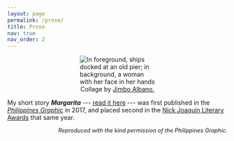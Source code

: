 ```yaml
---
layout: page
permalink: /prose/
title: Prose
nav: true
nav_order: 2
---
```


<div style="width: 50%; margin-left: auto; margin-right: auto;">
<figure>
        <img class="img-fluid rounded z-depth-1" src="/assets/img/margarita-cover.jpg" alt="In foreground, ships docked at an old pier; in background, a woman with her face in her hands"/>
<figcaption><center>Collage by <a href="https://businessmirror.com.ph/author/jimboalbano/">Jimbo Albano.</a></center></figcaption>
</figure>
</div>

My short story ***Margarita*** --- [read it here](https://d48rdc2gjiluz.cloudfront.net/margarita_scottleechua.pdf) --- was first published in the *[Philippines Graphic](https://philippinesgraphic.com.ph/)* in 2017, and placed second in the [Nick Joaquin Literary Awards](https://philippinesgraphic.com.ph/2017/09/14/millennials-bring-home-the-bacon-at-2017-njla/) that same year.

<div style="font-size: 0.8rem; text-align: right;">
<i>Reproduced with the kind permission of the Philippines Graphic.</i>
</div>